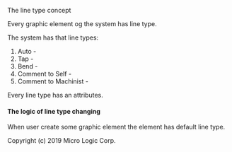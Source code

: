 The line type concept 

Every graphic element og the system has line type.

The system has that line types:
1. Auto - 
2. Tap -
3. Bend -
4. Comment to Self -
5. Comment to Machinist - 



Every line type has an attributes.


#### The logic of line type changing 
When user create some graphic element the element has default line type. 

  
Copyright (c) 2019 Micro Logic Corp.